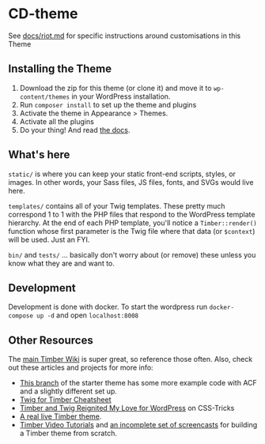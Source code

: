 # CD-theme

See [docs/riot.md](/docs/riot.md) for specific instructions around
customisations in this Theme

## Installing the Theme

1. Download the zip for this theme (or clone it) and move it to `wp-content/themes`
  in your WordPress installation.
1. Run `composer install` to set up the theme and plugins
1. Activate the theme in Appearance >  Themes.
1. Activate all the plugins
1. Do your thing! And read [the docs](https://github.com/jarednova/timber/wiki).

## What's here

`static/` is where you can keep your static front-end scripts, styles, or images.
In other words, your Sass files, JS files, fonts, and SVGs would live here.

`templates/` contains all of your Twig templates. These pretty much correspond 1
to 1 with the PHP files that respond to the WordPress template hierarchy. At the
end of each PHP template, you'll notice a `Timber::render()` function whose first
parameter is the Twig file where that data (or `$context`) will be used.
Just an FYI.

`bin/` and `tests/` ... basically don't worry about (or remove) these unless you
know what they are and want to.

## Development

Development is done with docker. To start the wordpress run
`docker-compose up -d` and open `localhost:8008`

## Other Resources

The [main Timber Wiki](https://github.com/jarednova/timber/wiki) is super great,
so reference those often. Also, check out these articles and projects for more info:

* [This branch](https://github.com/laras126/timber-starter-theme/tree/tackle-box)
  of the starter theme has some more example code with ACF and a slightly
  different set up.
* [Twig for Timber Cheatsheet](http://notlaura.com/the-twig-for-timber-cheatsheet/)
* [Timber and Twig Reignited My Love for WordPress](https://css-tricks.com/timber-and-twig-reignited-my-love-for-wordpress/)
  on CSS-Tricks
* [A real live Timber theme](https://github.com/laras126/yuling-theme).
* [Timber Video Tutorials](https://github.com/jarednova/timber/wiki/Video-Tutorials)
  and [an incomplete set of screencasts](https://www.youtube.com/playlist?list=PLuIlodXmVQ6pkqWyR6mtQ5gQZ6BrnuFx-)
  for building a Timber theme from scratch.
